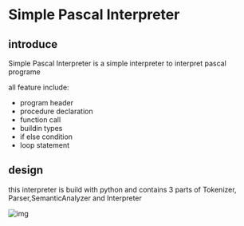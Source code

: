 # Simple Pascal Interpreter

## introduce

Simple Pascal Interpreter is a simple interpreter to interpret pascal programe

all feature include:

- program header
- procedure declaration
- function call
- buildin types
- if else condition
- loop statement

## design 

this interpreter is build with python and contains 3 parts of Tokenizer, Parser,SemanticAnalyzer and Interpreter

![img](https://ruslanspivak.com/lsbasi-part13/lsbasi_part13_img03.png)